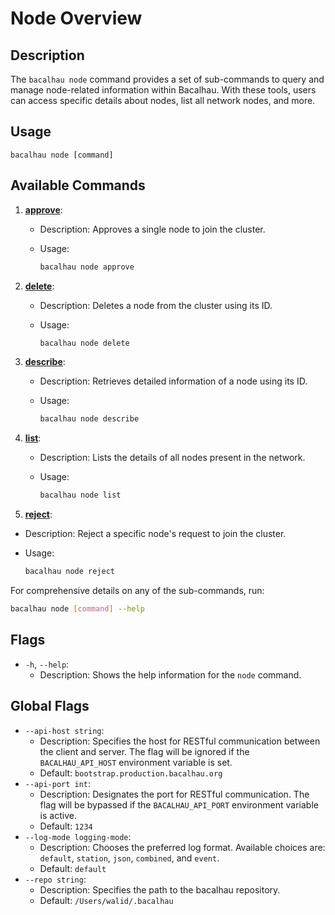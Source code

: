 # Node Overview

## Description

The `bacalhau node` command provides a set of sub-commands to query and manage node-related information within Bacalhau. With these tools, users can access specific details about nodes, list all network nodes, and more.

## Usage

```
bacalhau node [command]
```

## Available Commands

1. [**approve**](index-1.md):
   * Description: Approves a single node to join the cluster.
   *   Usage:

       ```bash
       bacalhau node approve
       ```
2. [**delete**](index-2.md):
   * Description: Deletes a node from the cluster using its ID.
   *   Usage:

       ```bash
       bacalhau node delete
       ```
3. [**describe**](index-4.md):
   * Description: Retrieves detailed information of a node using its ID.
   *   Usage:

       ```bash
       bacalhau node describe
       ```
4. [**list**](index-3.md):
   * Description: Lists the details of all nodes present in the network.
   *   Usage:

       ```bash
       bacalhau node list
       ```
5. [**reject**](index-5.md):

* Description: Reject a specific node's request to join the cluster.
*   Usage:

    ```bash
    bacalhau node reject
    ```

For comprehensive details on any of the sub-commands, run:

```bash
bacalhau node [command] --help
```

## Flags

* `-h`, `--help`:
  * Description: Shows the help information for the `node` command.

## Global Flags

* `--api-host string`:
  * Description: Specifies the host for RESTful communication between the client and server. The flag will be ignored if the `BACALHAU_API_HOST` environment variable is set.
  * Default: `bootstrap.production.bacalhau.org`
* `--api-port int`:
  * Description: Designates the port for RESTful communication. The flag will be bypassed if the `BACALHAU_API_PORT` environment variable is active.
  * Default: `1234`
* `--log-mode logging-mode`:
  * Description: Chooses the preferred log format. Available choices are: `default`, `station`, `json`, `combined`, and `event`.
  * Default: `default`
* `--repo string`:
  * Description: Specifies the path to the bacalhau repository.
  * Default: `/Users/walid/.bacalhau`
